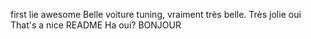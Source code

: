 first lie awesome
Belle voiture tuning, vraiment très belle. Très jolie oui
That's a nice README
Ha oui?
BONJOUR
